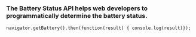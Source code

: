
### The Battery Status API helps web developers to programmatically determine the battery status.

```
navigator.getBattery().then(function(result) { console.log(result)});
```
